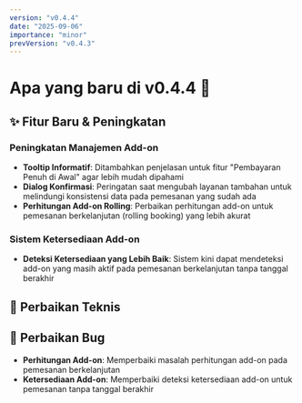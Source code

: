 ```yaml
---
version: "v0.4.4"
date: "2025-09-06"
importance: "minor"
prevVersion: "v0.4.3"
---
```


# Apa yang baru di v0.4.4 🚀

## ✨ Fitur Baru & Peningkatan

### Peningkatan Manajemen Add-on
- **Tooltip Informatif**: Ditambahkan penjelasan untuk fitur "Pembayaran Penuh di Awal" agar lebih mudah dipahami
- **Dialog Konfirmasi**: Peringatan saat mengubah layanan tambahan untuk melindungi konsistensi data pada pemesanan yang sudah ada
- **Perhitungan Add-on Rolling**: Perbaikan perhitungan add-on untuk pemesanan berkelanjutan (rolling booking) yang lebih akurat

### Sistem Ketersediaan Add-on
- **Deteksi Ketersediaan yang Lebih Baik**: Sistem kini dapat mendeteksi add-on yang masih aktif pada pemesanan berkelanjutan tanpa tanggal berakhir

## 🔧 Perbaikan Teknis

## 🐛 Perbaikan Bug
- **Perhitungan Add-on**: Memperbaiki masalah perhitungan add-on pada pemesanan berkelanjutan
- **Ketersediaan Add-on**: Memperbaiki deteksi ketersediaan add-on untuk pemesanan tanpa tanggal berakhir
